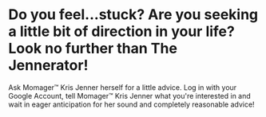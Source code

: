 <h1>Do you feel...stuck? Are you seeking a little bit of direction in your life? Look no further than The Jennerator!</h1>
<p>Ask Momager™️ Kris Jenner herself for a little advice. Log in with your Google Account, tell Momager™️ Kris Jenner what you're interested in and wait in eager anticipation for her sound and completely reasonable advice! </p>
